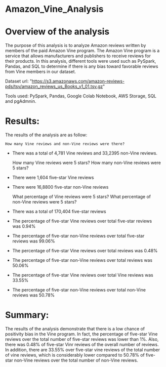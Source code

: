 # Amazon_Vine_Analysis
# Overview of the analysis

The purpose of this analysis is to analyze Amazon reviews written by members of the paid Amazon Vine program. The Amazon Vine program is a service that allows manufacturers and publishers to receive reviews for their products. 
In this analysis, different tools were used such as PySpark, Pandas, and SQL to determine if there is any bias toward favorable reviews from Vine members in our dataset.  

Dataset url: "https://s3.amazonaws.com/amazon-reviews-pds/tsv/amazon_reviews_us_Books_v1_01.tsv.gz"

Tools used:  PySpark, Pandas, Google Colab Notebook, AWS Storage, SQL and pgAdmnin.

# Results:

The results of the analysis are as follow:

    How many Vine reviews and non-Vine reviews were there?
 - There was a total of 4,781 Vine reviews and 33,2395 non-Vine reviews.

    How many Vine reviews were 5 stars? How many non-Vine reviews were 5 stars?
 - There were 1,604 five-star Vine reviews 
 - There were 16,8800 five-star non-Vine reviews

    What percentage of Vine reviews were 5 stars? What percentage of non-Vine reviews were 5 stars?
 - There was a total of 170,404 five-star reviews
 - The percentage of five-star Vine reviews over total five-star reviews was 0.94% 
 - The percentage of five-star non-Vine reviews over total five-star reviews was 99.06% 
 - The percentage of five-star Vine reviews over total reviews was 0.48%
 - The percentage of five-star non-Vine reviews over total reviews was 50.06%
 - The percentage of five-star Vine reviews over total Vine reviews was 33.55%
 - The percentage of five-star non-Vine reviews over total non-Vine reviews was 50.78%


# Summary: 

The results of the analysis demonstrate that there is a low chance of positivity bias in the Vine program.
In fact, the percentage of five-star Vine reviews over the total number of five-star reviews was lower than 1%. Also, there was 0.48% of five-star Vinr reviews of the overall number of reviews.
In addition, there are 33.55% over five-star vine reviews of the total number of vine reviews, which is considerably lower compared to 50.78% of five-star non-Vine reviews over the total number of non-Vine reviews.
